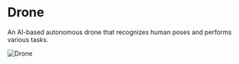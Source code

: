 # Drone

An AI-based autonomous drone that recognizes human poses and performs various tasks.

![Drone](../seoyoonkims.github.io/docs/images/drone.png)
